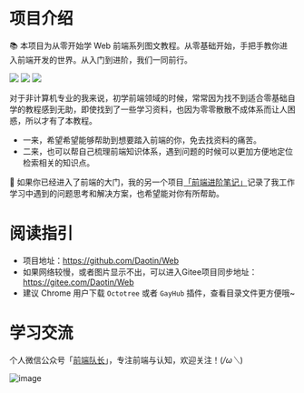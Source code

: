 # 项目介绍

📚 本项目为从零开始学 Web 前端系列图文教程。从零基础开始，手把手教你进入前端开发的世界。从入门到进阶，我们一同前行。

![](https://img.shields.io/badge/stars-129-blue.svg)
![](https://img.shields.io/badge/forks-47-blue.svg)
![](https://img.shields.io/badge/licence-MIT-success.svg)

对于非计算机专业的我来说，初学前端领域的时候，常常因为找不到适合零基础自学的教程感到无助，即使找到了一些学习资料，也因为零零散散不成体系而让人困惑，所以才有了本教程。
- 一来，希望希望能够帮助到想要踏入前端的你，免去找资料的痛苦。
- 二来，也可以帮自己梳理前端知识体系，遇到问题的时候可以更加方便地定位检索相关的知识点。

🎉 如果你已经进入了前端的大门，我的另一个项目[「前端进阶笔记」](https://github.com/Daotin/fe-tips)记录了我工作学习中遇到的问题思考和解决方案，也希望能对你有所帮助。

# 阅读指引

- 项目地址：https://github.com/Daotin/Web 
- 如果网络较慢，或者图片显示不出，可以进入Gitee项目同步地址：https://gitee.com/Daotin/Web
- 建议 Chrome 用户下载 `Octotree` 或者 `GayHub` 插件，查看目录文件更方便哦~

# 学习交流

个人微信公众号「[前端队长](https://github.com/Daotin/pic/raw/master/wx.jpg)」，专注前端与认知，欢迎关注！(*/ω＼*)

![image](https://user-images.githubusercontent.com/23518990/123825362-6ec59700-d931-11eb-8360-698332ceef07.png)




